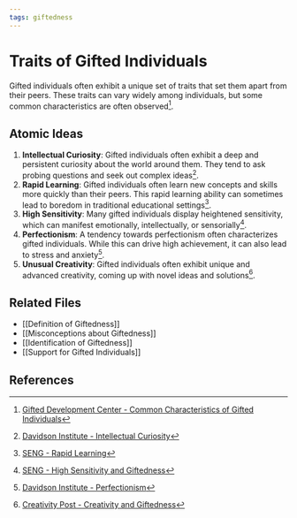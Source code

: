 ```yaml
---
tags: giftedness
---
```

# Traits of Gifted Individuals

Gifted individuals often exhibit a unique set of traits that set them apart from their peers. These traits can vary widely among individuals, but some common characteristics are often observed[^1^].

## Atomic Ideas
1. **Intellectual Curiosity**: Gifted individuals often exhibit a deep and persistent curiosity about the world around them. They tend to ask probing questions and seek out complex ideas[^2^].
2. **Rapid Learning**: Gifted individuals often learn new concepts and skills more quickly than their peers. This rapid learning ability can sometimes lead to boredom in traditional educational settings[^3^].
3. **High Sensitivity**: Many gifted individuals display heightened sensitivity, which can manifest emotionally, intellectually, or sensorially[^4^].
4. **Perfectionism**: A tendency towards perfectionism often characterizes gifted individuals. While this can drive high achievement, it can also lead to stress and anxiety[^5^].
5. **Unusual Creativity**: Gifted individuals often exhibit unique and advanced creativity, coming up with novel ideas and solutions[^6^].

## Related Files
- [[Definition of Giftedness]]
- [[Misconceptions about Giftedness]]
- [[Identification of Giftedness]]
- [[Support for Gifted Individuals]]

## References
[^1^]: [Gifted Development Center - Common Characteristics of Gifted Individuals](https://www.gifteddevelopment.com/about-gifted/characteristics)
[^2^]: [Davidson Institute - Intellectual Curiosity](https://www.davidsongifted.org/search-database/entry/a10554)
[^3^]: [SENG - Rapid Learning](https://www.sengifted.org/post/rapid-learning-in-gifted-children)
[^4^]: [SENG - High Sensitivity and Giftedness](https://www.sengifted.org/post/high-sensitivity-and-giftedness)
[^5^]: [Davidson Institute - Perfectionism](https://www.davidsongifted.org/search-database/entry/a10557)
[^6^]: [Creativity Post - Creativity and Giftedness](https://www.creativitypost.com/education/creativity_and_giftedness)
